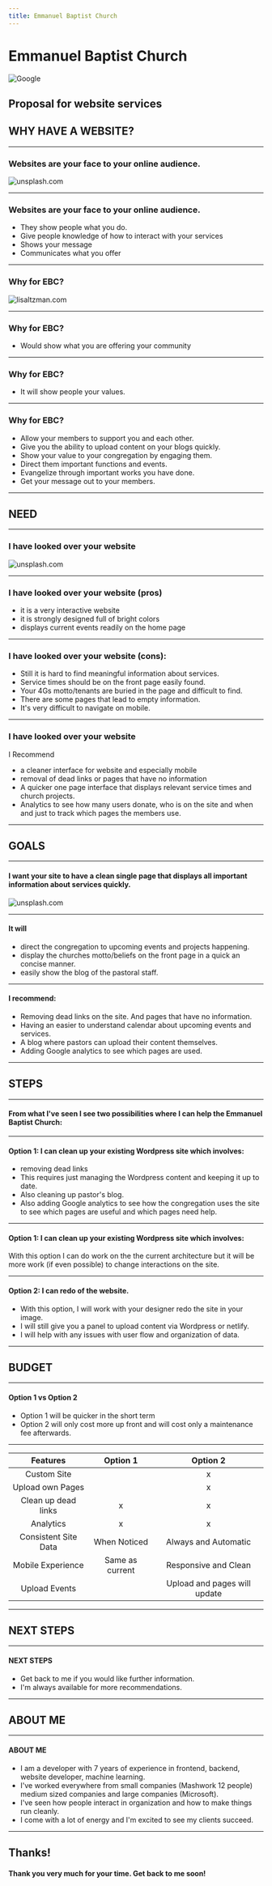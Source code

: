 ```yaml
---
title: Emmanuel Baptist Church
---
```


# Emmanuel Baptist Church

![Google](https://upload.wikimedia.org/wikipedia/commons/thumb/d/de/Emmanuel_Baptist_SE_sun_jeh.jpg/1200px-Emmanuel_Baptist_SE_sun_jeh.jpg)

Proposal for website services
---

## WHY HAVE A WEBSITE?

---

### Websites are your face to your online audience.

![unsplash.com](https://images.pexels.com/photos/374016/pexels-photo-374016.jpeg?auto=compress&cs=tinysrgb&dpr=2&h=750&w=1260)

---

### Websites are your face to your online audience.

- They show people what you do.
- Give people knowledge of how to interact with your services
- Shows your message 
- Communicates what you offer

---

### Why for EBC?
![lisaltzman.com](http://www.lisaltzman.com/wp-content/uploads/2011/06/LSA-P-EmBaptist-mainpic-071511.jpg)

---

### Why for EBC?

- Would show what you are offering your community

---

### Why for EBC?

- It will show people your values.

---

### Why for EBC?

- Allow your members to support you and each other.
- Give you the ability to upload content on your blogs quickly.
- Show your value to your congregation by engaging them.
- Direct them important functions and events.
- Evangelize through important works you have done.
- Get your message out to your members.

---

## NEED

---

### I have looked over your website

![unsplash.com](https://images.unsplash.com/photo-1516382799247-87df95d790b7?ixlib=rb-1.2.1&ixid=eyJhcHBfaWQiOjEyMDd9&auto=format&fit=crop&w=1053&q=80)

---

### I have looked over your website (pros)

- it is a very interactive website
- it is strongly designed full of bright colors
- displays current events readily on the home page

---

### I have looked over your website (cons):

- Still it is hard to find meaningful information about services.
- Service times should be on the front page easily found.
- Your 4Gs motto/tenants are buried in the page and difficult to find.
- There are some pages that lead to empty information.
- It's very difficult to navigate on mobile.

---

### I have looked over your website

I Recommend

- a cleaner interface for website and especially mobile
- removal of dead links or pages that have no information
- A quicker one page interface that displays relevant service times and church projects.
- Analytics to see how many users donate, who is on the site and when and just to track which pages the members use.

---

## GOALS

---

#### I want your site to have a clean single page that displays all important information about services quickly.

![unsplash.com](https://as1.ftcdn.net/jpg/00/69/02/14/500_F_69021405_4N6x5rfqo85wlky09HyaeAm9xDr5aklV.jpg)

---

#### It will

- direct the congregation to upcoming events and projects happening.
- display the churches motto/beliefs on the front page in a quick an concise manner.
- easily show the blog of the pastoral staff.

---

#### I recommend: 

- Removing dead links on the site.  And pages that have no information.
- Having an easier to understand calendar about upcoming events and services.
- A blog where pastors can upload their content themselves.  
- Adding Google analytics to see which pages are used.

---

## STEPS

---

#### From what I've seen I see two possibilities where I can help the Emmanuel Baptist Church:

---

#### Option 1: I can clean up your existing Wordpress site which involves:

- removing dead links
- This requires just managing the Wordpress content and keeping it up to date.  
- Also cleaning up pastor's blog.
- Also adding Google analytics to see how the congregation uses the site to see which pages are useful and which pages need help.    

---

#### Option 1: I can clean up your existing Wordpress site which involves:

With this option I can do work on the the current architecture but it will be more work (if even possible) to change interactions on the site.

---

#### Option 2: I can redo of the website.

- With this option, I will work with your designer redo the site in your image.
- I will still give you a panel to upload content via Wordpress or netlify.
- I will help with any issues with user flow and organization of data.

---

## BUDGET

---

#### Option 1 vs Option 2

- Option 1 will be quicker in the short term
- Option 2 will only cost more up front and will cost only a maintenance fee afterwards.  

---

| Features             | Option 1        | Option 2                     |
| :------------------: |:---------------:| :---------------------------:|
| Custom Site          |                 |               x              |
| Upload own Pages     |                 |               x              |
| Clean up dead links  |       x         |               x              |
| Analytics            |       x         |               x              |
| Consistent Site Data |   When Noticed  |      Always and Automatic    |
| Mobile Experience    | Same as current |      Responsive and Clean    |
| Upload Events        |                 | Upload and pages will update |

---

## NEXT STEPS

---

#### NEXT STEPS

- Get back to me if you would like further information.
- I'm always available for more recommendations.

---

## ABOUT ME

---

#### ABOUT ME

- I am a developer with 7 years of experience in frontend, backend, website developer, machine learning.
- I've worked everywhere from small companies (Mashwork 12 people) medium sized companies and large companies (Microsoft).
- I've seen how people interact in organization and how to make things run cleanly.
- I come with a lot of energy and I'm excited to see my clients succeed.

---

## Thanks!

#### Thank you very much for your time.  Get back to me soon!
